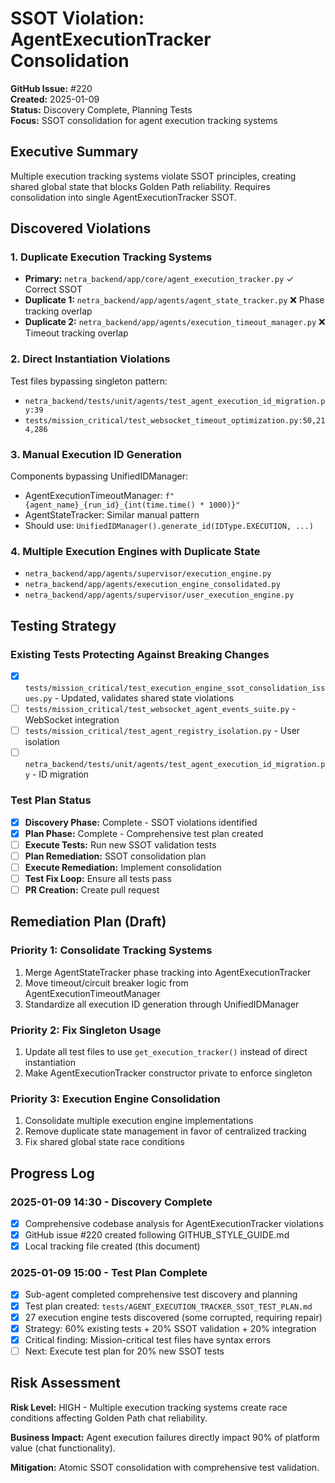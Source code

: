 # SSOT Violation: AgentExecutionTracker Consolidation

**GitHub Issue:** #220  
**Created:** 2025-01-09  
**Status:** Discovery Complete, Planning Tests  
**Focus:** SSOT consolidation for agent execution tracking systems

## Executive Summary
Multiple execution tracking systems violate SSOT principles, creating shared global state that blocks Golden Path reliability. Requires consolidation into single AgentExecutionTracker SSOT.

## Discovered Violations

### 1. Duplicate Execution Tracking Systems
- **Primary:** `netra_backend/app/core/agent_execution_tracker.py` ✓ Correct SSOT
- **Duplicate 1:** `netra_backend/app/agents/agent_state_tracker.py` ❌ Phase tracking overlap
- **Duplicate 2:** `netra_backend/app/agents/execution_timeout_manager.py` ❌ Timeout tracking overlap

### 2. Direct Instantiation Violations
Test files bypassing singleton pattern:
- `netra_backend/tests/unit/agents/test_agent_execution_id_migration.py:39`
- `tests/mission_critical/test_websocket_timeout_optimization.py:50,214,286`

### 3. Manual Execution ID Generation
Components bypassing UnifiedIDManager:
- AgentExecutionTimeoutManager: `f"{agent_name}_{run_id}_{int(time.time() * 1000)}"`
- AgentStateTracker: Similar manual pattern
- Should use: `UnifiedIDManager().generate_id(IDType.EXECUTION, ...)`

### 4. Multiple Execution Engines with Duplicate State
- `netra_backend/app/agents/supervisor/execution_engine.py`
- `netra_backend/app/agents/execution_engine_consolidated.py`
- `netra_backend/app/agents/supervisor/user_execution_engine.py`

## Testing Strategy

### Existing Tests Protecting Against Breaking Changes
- [X] `tests/mission_critical/test_execution_engine_ssot_consolidation_issues.py` - Updated, validates shared state violations
- [ ] `tests/mission_critical/test_websocket_agent_events_suite.py` - WebSocket integration
- [ ] `tests/mission_critical/test_agent_registry_isolation.py` - User isolation
- [ ] `netra_backend/tests/unit/agents/test_agent_execution_id_migration.py` - ID migration

### Test Plan Status
- [X] **Discovery Phase:** Complete - SSOT violations identified
- [X] **Plan Phase:** Complete - Comprehensive test plan created
- [ ] **Execute Tests:** Run new SSOT validation tests  
- [ ] **Plan Remediation:** SSOT consolidation plan
- [ ] **Execute Remediation:** Implement consolidation
- [ ] **Test Fix Loop:** Ensure all tests pass
- [ ] **PR Creation:** Create pull request

## Remediation Plan (Draft)

### Priority 1: Consolidate Tracking Systems
1. Merge AgentStateTracker phase tracking into AgentExecutionTracker
2. Move timeout/circuit breaker logic from AgentExecutionTimeoutManager 
3. Standardize all execution ID generation through UnifiedIDManager

### Priority 2: Fix Singleton Usage  
1. Update all test files to use `get_execution_tracker()` instead of direct instantiation
2. Make AgentExecutionTracker constructor private to enforce singleton

### Priority 3: Execution Engine Consolidation
1. Consolidate multiple execution engine implementations
2. Remove duplicate state management in favor of centralized tracking
3. Fix shared global state race conditions

## Progress Log

### 2025-01-09 14:30 - Discovery Complete
- [X] Comprehensive codebase analysis for AgentExecutionTracker violations
- [X] GitHub issue #220 created following GITHUB_STYLE_GUIDE.md
- [X] Local tracking file created (this document)

### 2025-01-09 15:00 - Test Plan Complete  
- [X] Sub-agent completed comprehensive test discovery and planning
- [X] Test plan created: `tests/AGENT_EXECUTION_TRACKER_SSOT_TEST_PLAN.md`
- [X] 27 execution engine tests discovered (some corrupted, requiring repair)
- [X] Strategy: 60% existing tests + 20% SSOT validation + 20% integration 
- [X] Critical finding: Mission-critical test files have syntax errors
- [ ] Next: Execute test plan for 20% new SSOT tests

## Risk Assessment
**Risk Level:** HIGH - Multiple execution tracking systems create race conditions affecting Golden Path chat reliability.

**Business Impact:** Agent execution failures directly impact 90% of platform value (chat functionality).

**Mitigation:** Atomic SSOT consolidation with comprehensive test validation.